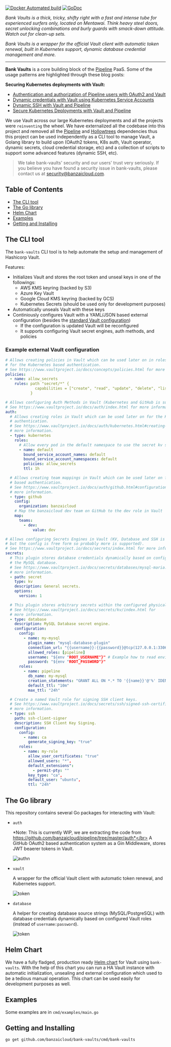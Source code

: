 [![Docker Automated build](https://img.shields.io/docker/automated/banzaicloud/bank-vaults.svg)](https://hub.docker.com/r/banzaicloud/bank-vaults/)
[![GoDoc](https://godoc.org/github.com/banzaicloud/bank-vaults?status.svg)](https://godoc.org/github.com/banzaicloud/bank-vaults)

*Bank Vaults is a thick, tricky, shifty right with a fast and intense tube for experienced surfers only, located on Mentawai. Think heavy steel doors, secret unlocking combinations and burly guards with smack-down attitude. Watch out for clean-up sets.*

*Bank Vaults is a wrapper for the official Vault client with automatic token renewal, built in Kubernetes support, dynamic database credential management and more.*

---

**Bank Vaults** is a core building block of the [Pipeline](https://github.com/banzaicloud/pipeline) PaaS. Some of the usage patterns are highlighted through these blog posts:

**Securing Kubernetes deployments with Vault:**
- [Authentication and authorization of Pipeline users with OAuth2 and Vault](https://banzaicloud.com/blog/oauth2-vault/)
- [Dynamic credentials with Vault using Kubernetes Service Accounts](https://banzaicloud.com/blog/vault-dynamic-secrets/)
- [Dynamic SSH with Vault and Pipeline](https://banzaicloud.com/blog/vault-dynamic-ssh/)
- [Secure Kubernetes Deployments with Vault and Pipeline](https://banzaicloud.com/blog/hashicorp-guest-post/)

We use Vault across our large Kubernetes deployments and all the projects were `reinventing` the wheel. We have externalized all the codebase into this project and removed all the [Pipeline](https://github.com/banzaicloud/pipeline) and [Hollowtrees](https://github.com/banzaicloud/hollowtrees) dependencies thus this project can be used independently as a CLI tool to manage Vault, a Golang library to build upon (OAuth2 tokens, K8s auth, Vault operator, dynamic secrets, cloud credential storage, etc) and a collection of scripts to support some advanced features (dynamic SSH, etc). 

>We take bank-vaults' security and our users' trust very seriously. If you believe you have found a security issue in bank-vaults, please contact us at security@banzaicloud.com.

## Table of Contents

- [The CLI tool](#the-cli-tool)
- [The Go library](#the-go-library)
- [Helm Chart](#helm-chart)
- [Examples](#examples)
- [Getting and Installing](#getting-and-installing)

## The CLI tool

The `bank-vaults` CLI tool is to help automate the setup and management of Hashicorp Vault.

Features:
 - Initializes Vault and stores the root token and unseal keys in one of the followings:
    - AWS KMS keyring (backed by S3)
    - Azure Key Vault
    - Google Cloud KMS keyring (backed by GCS)
    - Kubernetes Secrets (should be used only for development purposes)
 - Automatically unseals Vault with these keys
 - Continiously configures Vault with a YAML/JSON based external configuration (besides the [standard Vault configuration](https://www.vaultproject.io/docs/configuration/index.html))
    - If the configuration is updated Vault will be reconfigured
    - It supports configuring Vault secret engines, auth methods, and policies

### Example external Vault configuration
```yaml
# Allows creating policies in Vault which can be used later on in roles
# for the Kubernetes based authentication.
# See https://www.vaultproject.io/docs/concepts/policies.html for more information.
policies:
  - name: allow_secrets
    rules: path "secret/*" {
             capabilities = ["create", "read", "update", "delete", "list"]
           }

# Allows configuring Auth Methods in Vault (Kubernetes and GitHub is supported now).
# See https://www.vaultproject.io/docs/auth/index.html for more information.
auth:
  # Allows creating roles in Vault which can be used later on for the Kubernetes based
  # authentication.
  # See https://www.vaultproject.io/docs/auth/kubernetes.html#creating-a-role for
  # more information.
  - type: kubernetes
    roles:
      # Allow every pod in the default namespace to use the secret kv store
      - name: default
        bound_service_account_names: default
        bound_service_account_namespaces: default
        policies: allow_secrets
        ttl: 1h

  # Allows creating team mappings in Vault which can be used later on for the GitHub 
  # based authentication.
  # See https://www.vaultproject.io/docs/auth/github.html#configuration for
  # more information.
  - type: github
    config:
      organization: banzaicloud
    # Map the banzaicloud dev team on GitHub to the dev role in Vault
    map:
      teams:
        - dev:
            value: dev

# Allows configuring Secrets Engines in Vault (KV, Database and SSH is tested,
# but the config is free form so probably more is supported).
# See https://www.vaultproject.io/docs/secrets/index.html for more information.
secrets:
  # This plugin stores database credentials dynamically based on configured roles for
  # the MySQL database.
  # See https://www.vaultproject.io/docs/secrets/databases/mysql-maria.html for
  # more information.
  - path: secret
    type: kv
    description: General secrets.
    options:
      version: 1

  # This plugin stores arbitrary secrets within the configured physical storage for Vault.
  # See https://www.vaultproject.io/docs/secrets/kv/index.html for
  # more information.
  - type: database
    description: MySQL Database secret engine.
    configuration:
      config:
        - name: my-mysql
          plugin_name: "mysql-database-plugin"
          connection_url: "{{username}}:{{password}}@tcp(127.0.0.1:3306)/"
          allowed_roles: [pipeline]
          username: "${env "ROOT_USERNAME"}" # Example how to read environment variables
          password: "${env "ROOT_PASSWORD"}"
      roles:
        - name: pipeline
          db_name: my-mysql
          creation_statements: "GRANT ALL ON *.* TO '{{name}}'@'%' IDENTIFIED BY '{{password}}';"
          default_ttl: "10m"
          max_ttl: "24h"

  # Create a named Vault role for signing SSH client keys.
  # See https://www.vaultproject.io/docs/secrets/ssh/signed-ssh-certificates.html#client-key-signing for
  # more information.
  - type: ssh
    path: ssh-client-signer
    description: SSH Client Key Signing.
    configuration:
      config:
        - name: ca
          generate_signing_key: "true"
      roles:
        - name: my-role
          allow_user_certificates: "true"
          allowed_users: "*",
          default_extensions":
            - permit-pty: ""
          key_type: "ca",
          default_user: "ubuntu",
          ttl: "24h"
```

## The Go library

This repository contains several Go packages for interacting with Vault:

- `auth`

    *Note: This is currently WIP, we are extracting the code from https://github.com/banzaicloud/pipeline/tree/master/auth*</br>
    A GitHub OAuth2 based authentication system as a Gin Middleware, stores JWT beaerer tokens in Vault.

    ![authn](docs/images/authn-vault-flow.png)

- `vault`

    A wrapper for the official Vault client with automatic token renewal, and Kubernetes support.

    ![token](docs/images/token-request-vault-flow.png)

- `database`

    A helper for creating database source strings (MySQL/PostgreSQL) with database credentials dynamically based on configured Vault roles (instead of `username:password`).

    ![token](docs/images/vault-mySQL.gif)

## Helm Chart

We have a fully fladged, production ready [Helm chart](https://github.com/banzaicloud/banzai-charts/tree/master/stable/vault) for Vault using `bank-vaults`. With the help of this chart you can run a HA Vault instance with automatic initialization, unsealing and external configuration which used to be a tedious manual operation. This chart can be used easily for development purposes as well.

## Examples

Some examples are in `cmd/examples/main.go`

## Getting and Installing

```bash
go get github.com/banzaicloud/bank-vaults/cmd/bank-vaults
```
